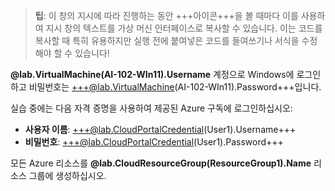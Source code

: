 > **팁**: 이 창의 지시에 따라 진행하는 동안 +++아이콘+++을 볼 때마다 이를 사용하여 지시 창의 텍스트를 가상 머신 인터페이스로 복사할 수 있습니다. 이는 코드를 복사할 때 특히 유용하지만 실행 전에 붙여넣은 코드를 들여쓰기나 서식을 수정해야 할 수 있습니다!

**@lab.VirtualMachine(AI-102-WIn11).Username** 계정으로 Windows에 로그인하고 비밀번호는 +++@lab.VirtualMachine(AI-102-WIn11).Password+++입니다.

실습 중에는 다음 자격 증명을 사용하여 제공된 Azure 구독에 로그인하십시오:

- **사용자 이름**: +++@lab.CloudPortalCredential(User1).Username+++
- **비밀번호**: +++@lab.CloudPortalCredential(User1).Password+++

모든 Azure 리소스를 **@lab.CloudResourceGroup(ResourceGroup1).Name** 리소스 그룹에 생성하십시오.
